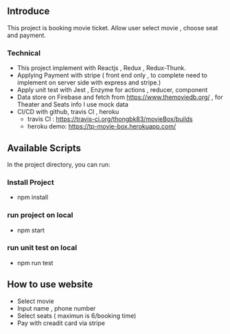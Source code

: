 ## Introduce

This project is booking movie ticket. Allow user select movie , choose seat and payment.

### Technical

-   This project implement with Reactjs , Redux , Redux-Thunk.
-   Applying Payment with stripe ( front end only , to complete need to implement on server side with express and stripe.)
-   Apply unit test with Jest , Enzyme for actions , reducer, component
-   Data store on Firebase and fetch from https://www.themoviedb.org/ , for Theater and Seats info I use mock data
-   CI/CD with github, travis CI , heroku
    -   travis CI : https://travis-ci.org/thongbk83/movieBox/builds
    -   heroku demo: https://tp-movie-box.herokuapp.com/

## Available Scripts

In the project directory, you can run:

### Install Project

-   npm install

### run project on local

-   npm start

### run unit test on local

-   npm run test

## How to use website

-   Select movie
-   Input name , phone number
-   Select seats ( maximun is 6/booking time)
-   Pay with creadit card via stripe
